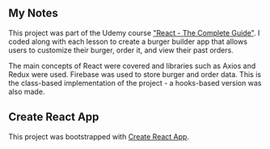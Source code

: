 ## My Notes

This project was part of the Udemy course ["React - The Complete Guide"](https://www.udemy.com/course/react-the-complete-guide-incl-redux/). I coded along with each lesson to create a burger builder app that allows users to customize their burger, order it, and view their past orders.

The main concepts of React were covered and libraries such as Axios and Redux were used. Firebase was used to store burger and order data. This is the class-based implementation of the project - a hooks-based version was also made.

## Create React App

This project was bootstrapped with [Create React App](https://github.com/facebook/create-react-app).
